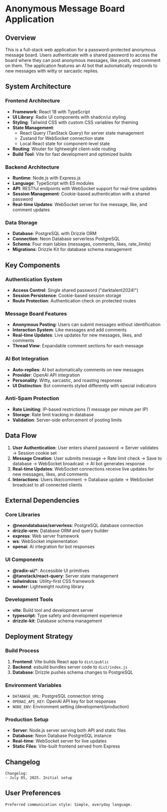 # Anonymous Message Board Application

## Overview

This is a full-stack web application for a password-protected anonymous message board. Users authenticate with a shared password to access the board where they can post anonymous messages, like posts, and comment on them. The application features an AI bot that automatically responds to new messages with witty or sarcastic replies.

## System Architecture

### Frontend Architecture
- **Framework**: React 18 with TypeScript
- **UI Library**: Radix UI components with shadcn/ui styling
- **Styling**: Tailwind CSS with custom CSS variables for theming
- **State Management**: 
  - React Query (TanStack Query) for server state management
  - Zustand for WebSocket connection state
  - Local React state for component-level state
- **Routing**: Wouter for lightweight client-side routing
- **Build Tool**: Vite for fast development and optimized builds

### Backend Architecture
- **Runtime**: Node.js with Express.js
- **Language**: TypeScript with ES modules
- **API**: RESTful endpoints with WebSocket support for real-time updates
- **Session Management**: Cookie-based authentication with a shared password
- **Real-time Updates**: WebSocket server for live message, like, and comment updates

### Data Storage
- **Database**: PostgreSQL with Drizzle ORM
- **Connection**: Neon Database serverless PostgreSQL
- **Schema**: Four main tables (messages, comments, likes, rate_limits)
- **Migrations**: Drizzle Kit for database schema management

## Key Components

### Authentication System
- **Access Control**: Single shared password ("darktalent2024!")
- **Session Persistence**: Cookie-based session storage
- **Route Protection**: Authentication check on protected routes

### Message Board Features
- **Anonymous Posting**: Users can submit messages without identification
- **Interaction System**: Like messages and add comments
- **Real-time Updates**: Live updates for new messages, likes, and comments
- **Thread View**: Expandable comment sections for each message

### AI Bot Integration
- **Auto-replies**: AI bot automatically comments on new messages
- **Provider**: OpenAI API integration
- **Personality**: Witty, sarcastic, and roasting responses
- **UI Distinction**: Bot comments styled differently with special indicators

### Anti-Spam Protection
- **Rate Limiting**: IP-based restrictions (1 message per minute per IP)
- **Storage**: Rate limit tracking in database
- **Validation**: Server-side enforcement of posting limits

## Data Flow

1. **User Authentication**: User enters shared password → Server validates → Session cookie set
2. **Message Creation**: User submits message → Rate limit check → Save to database → WebSocket broadcast → AI bot generates response
3. **Real-time Updates**: WebSocket connections receive live updates for new messages, likes, and comments
4. **Interactions**: Users like/comment → Database update → WebSocket broadcast to all connected clients

## External Dependencies

### Core Libraries
- **@neondatabase/serverless**: PostgreSQL database connection
- **drizzle-orm**: Database ORM and query builder
- **express**: Web server framework
- **ws**: WebSocket implementation
- **openai**: AI integration for bot responses

### UI Components
- **@radix-ui/***: Accessible UI primitives
- **@tanstack/react-query**: Server state management
- **tailwindcss**: Utility-first CSS framework
- **wouter**: Lightweight routing library

### Development Tools
- **vite**: Build tool and development server
- **typescript**: Type safety and development experience
- **drizzle-kit**: Database schema management

## Deployment Strategy

### Build Process
1. **Frontend**: Vite builds React app to `dist/public`
2. **Backend**: esbuild bundles server code to `dist/index.js`
3. **Database**: Drizzle pushes schema changes to PostgreSQL

### Environment Variables
- `DATABASE_URL`: PostgreSQL connection string
- `OPENAI_API_KEY`: OpenAI API key for bot responses
- `NODE_ENV`: Environment setting (development/production)

### Production Setup
- **Server**: Node.js server serving both API and static files
- **Database**: Neon Database PostgreSQL instance
- **Real-time**: WebSocket server for live updates
- **Static Files**: Vite-built frontend served from Express

## Changelog

```
Changelog:
- July 05, 2025. Initial setup
```

## User Preferences

```
Preferred communication style: Simple, everyday language.
```